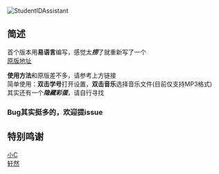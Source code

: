 ![StudentIDAssistant](https://socialify.git.ci/jsun969/StudentIDAssistant/image?description=1&font=Inter&forks=1&issues=1&language=1&logo=https%3A%2F%2Fi.loli.net%2F2020%2F11%2F01%2FXcMGNKw7L5Akdsa.png&owner=1&pattern=Circuit%20Board&pulls=1&stargazers=1&theme=Light)
## 简述
首个版本用**易语言**编写，感觉太***捞***了就重新写了一个  
[原版地址](http://https://jsun969.cn/?p=21 "原版地址") 

**使用方法**和原版差不多，请参考上方链接  
简单使用：**双击学号**打开设置，**双击音乐**选择音乐文件(目前仅支持MP3格式)  
其实还有一个***隐藏彩蛋***，请自行寻找

### Bug其实挺多的，欢迎提issue
## 特别鸣谢
[小C](https://github.com/XxLittleCxX "小C")  
[轩然](https://github.com/TheNightmareX "轩然") 
